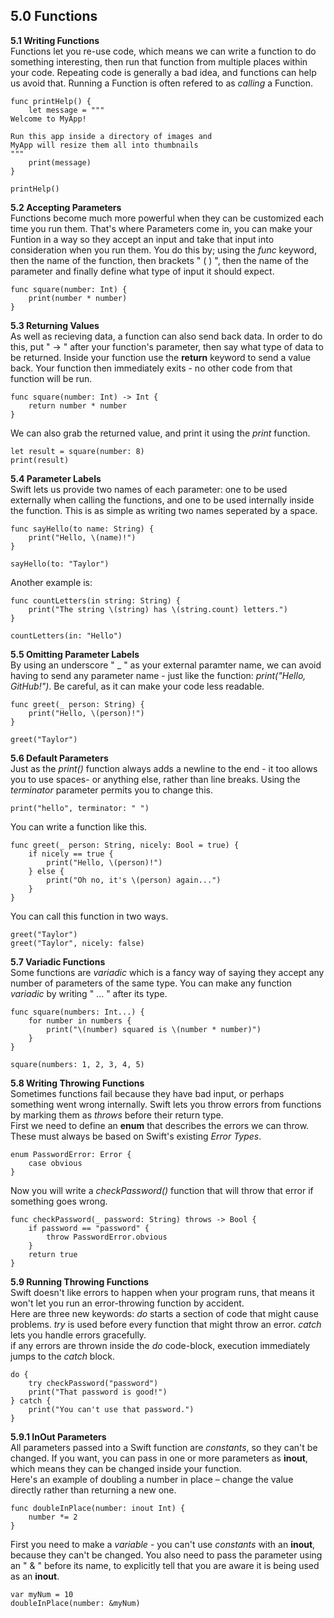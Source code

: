 ## 5.0 Functions

**5.1 Writing Functions**  
Functions let you re-use code, which means we can write a function to do something interesting, then run that function from multiple places within your code. Repeating code is generally a bad idea, and functions can help us avoid that. Running a Function is often refered to as *calling* a Function.
```
func printHelp() {
    let message = """
Welcome to MyApp!

Run this app inside a directory of images and
MyApp will resize them all into thumbnails
"""
    print(message)
}

printHelp()
```

**5.2 Accepting Parameters**  
Functions become much more powerful when they can be customized each time you run them. That's where Parameters come in, you can make your Funtion in a way so they accept an input and take that input into consideration when you run them.  You do this by; using the *func* keyword, then the name of the function, then brackets " ( ) ", then the name of the parameter and finally define what type of input it should expect.
```
func square(number: Int) {
    print(number * number)
}
```
**5.3 Returning Values**  
As well as recieving data, a function can also send back data. In order to do this, put " -> " after your function's parameter, then say what type of data to be returned.  Inside your function use the **return** keyword to send a value back. Your function then immediately exits - no other code from that function will be run.
```
func square(number: Int) -> Int {
    return number * number
}
```
We can also grab the returned value, and print it using the *print* function.
```
let result = square(number: 8)
print(result)
```
**5.4 Parameter Labels**  
Swift lets us provide two names of each parameter: one to be used externally when calling the functions, and one to be used internally inside the function. This is as simple as writing two names seperated by a space.
```
func sayHello(to name: String) {
    print("Hello, \(name)!")
}

sayHello(to: "Taylor")
```
Another example is:
```
func countLetters(in string: String) {
    print("The string \(string) has \(string.count) letters.")
}

countLetters(in: "Hello")
```
**5.5 Omitting Parameter Labels**  
By using an underscore " _ " as your external paramter name, we can avoid having to send any parameter name - just like the function: *print("Hello, GitHub!")*. Be careful, as it can make your code less readable.
```
func greet(_ person: String) {
    print("Hello, \(person)!")
}

greet("Taylor")
```
**5.6 Default Parameters**  
Just as the *print()* function always adds a newline to the end - it too allows you to use spaces- or anything else, rather than line breaks.  Using the *terminator* parameter permits you to change this.
```
print("hello", terminator: " ")
```
You can write a function like this.
```
func greet(_ person: String, nicely: Bool = true) {
    if nicely == true {
        print("Hello, \(person)!")
    } else {
        print("Oh no, it's \(person) again...")
    }
}
```
You can call this function in two ways.
```
greet("Taylor")
greet("Taylor", nicely: false)
```
**5.7 Variadic Functions**  
Some functions are *variadic* which is a fancy way of saying they accept any number of parameters of the same type. You can make any function *variadic* by writing " ... " after its type.
```
func square(numbers: Int...) {
    for number in numbers {
        print("\(number) squared is \(number * number)")
    }
}

square(numbers: 1, 2, 3, 4, 5)
```
**5.8 Writing Throwing Functions**  
Sometimes functions fail because they have bad input, or perhaps something went wrong internally. Swift lets you throw errors from functions by marking them as *throws* before their return type.  
First we need to define an **enum** that describes the errors we can throw. These must always be based on Swift's existing *Error Types*.
```
enum PasswordError: Error {
    case obvious
}
```
Now you will write a *checkPassword()* function that will throw that error if something goes wrong.
```
func checkPassword(_ password: String) throws -> Bool {
    if password == "password" {
        throw PasswordError.obvious
    }
    return true
}
```
**5.9 Running Throwing Functions**  
Swift doesn't like errors to happen when your program runs, that means it won't let you run an error-throwing function by accident.  
Here are three new keywords: *do* starts a section of code that might cause problems. *try* is used before every function that might throw an error. *catch* lets you handle errors gracefully.  
if any errors are thrown inside the *do* code-block, execution immediately jumps to the *catch* block.
```
do {
    try checkPassword("password")
    print("That password is good!")
} catch {
    print("You can't use that password.")
}
```
**5.9.1 InOut Parameters**  
All parameters passed into a Swift function are *constants*, so they can't be changed. If you want, you can pass in one or more parameters as **inout**, which means they can be changed inside your function.  
Here's an example of doubling a number in place – change the value directly rather than returning a new one.
```
func doubleInPlace(number: inout Int) {
    number *= 2
}
```
First you need to make a *variable* - you can't use *constants* with an **inout**, because they can't be changed. You also need to pass the parameter using an " & " before its name, to explicitly tell that you are aware it is being used as an **inout**.
```
var myNum = 10
doubleInPlace(number: &myNum)

```

